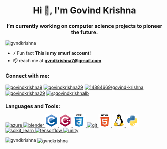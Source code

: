 <h1 align="center">Hi 👋, I'm Govind Krishna</h1>
<h3 align="center">I’m currently working on computer science projects to pioneer the future.</h3>

<p align="left"> <img src="https://komarev.com/ghpvc/?username=gvndkrishna&label=Profile%20views&color=0e75b6&style=flat" alt="gvndkrishna" /> </p>

- ⚡ Fun fact **This is my smurf account!**
- 📫 reach me at **gvndkrishna7@gmail.com**


<!-- BLOG-POST-LIST:START -->
<!-- BLOG-POST-LIST:END -->

<h3 align="left">Connect with me:</h3>
<p align="left">
<a href="https://twitter.com/govindkrishna9" target="blank"><img align="center" src="https://socialb.co.uk/wp-content/uploads/2017/04/Twitter_logo_bird_transparent_png-1024x831.png" alt="govindkrishna9" height="30" width="40" /></a>
<a href="https://linkedin.com/in/govindkrishna29" target="blank"><img align="center" src="http://lzmarieauthor.com/wp-content/uploads/2014/05/linkedin-icon-1024x1024.png" alt="govindkrishna29" height="30" width="40" /></a>
<a href="https://stackoverflow.com/users/14884669/govind-krishna" target="blank"><img align="center" src="https://cdn3.iconfinder.com/data/icons/inficons/512/stackoverflow.png" alt="14884669/govind-krishna" height="30" width="40" /></a>
<a href="https://kaggle.com/govindkrishna29" target="blank"><img align="center" src="https://cdn4.iconfinder.com/data/icons/logos-and-brands/512/189_Kaggle_logo_logos-512.png" alt="govindkrishna29" height="30" width="40" /></a>
<a href="https://medium.com/@govindkrishnalb" target="blank"><img align="center" src="https://cdn.mos.cms.futurecdn.net/uazw6gFQuEC29mxMM55Tpb-1200-80.jpg" alt="@govindkrishnalb" height="30" width="40" /></a>
</p>

<h3 align="left">Languages and Tools:</h3>
<p align="left"> <a href="https://azure.microsoft.com/en-in/" target="_blank"> <img src="https://www.vectorlogo.zone/logos/microsoft_azure/microsoft_azure-icon.svg" alt="azure" width="40" height="40"/> </a> <a href="https://www.blender.org/" target="_blank"> <img src="https://download.blender.org/branding/community/blender_community_badge_white.svg" alt="blender" width="40" height="40"/> </a> <a href="https://www.cprogramming.com/" target="_blank"> <img src="https://raw.githubusercontent.com/devicons/devicon/master/icons/c/c-original.svg" alt="c" width="40" height="40"/> </a> <a href="https://www.w3schools.com/cpp/" target="_blank"> <img src="https://raw.githubusercontent.com/devicons/devicon/master/icons/cplusplus/cplusplus-original.svg" alt="cplusplus" width="40" height="40"/> </a> <a href="https://www.w3schools.com/css/" target="_blank"> <img src="https://raw.githubusercontent.com/devicons/devicon/master/icons/css3/css3-original-wordmark.svg" alt="css3" width="40" height="40"/>  <a href="https://git-scm.com/" target="_blank"> <img src="https://www.vectorlogo.zone/logos/git-scm/git-scm-icon.svg" alt="git" width="40" height="40"/> </a> <a href="https://www.w3.org/html/" target="_blank"> <img src="https://raw.githubusercontent.com/devicons/devicon/master/icons/html5/html5-original-wordmark.svg" alt="html5" width="40" height="40"/> </a>  <a href="https://www.linux.org/" target="_blank"> <img src="https://raw.githubusercontent.com/devicons/devicon/master/icons/linux/linux-original.svg" alt="linux" width="40" height="40"/> </a>  <a href="https://www.python.org" target="_blank"> <img src="https://raw.githubusercontent.com/devicons/devicon/master/icons/python/python-original.svg" alt="python" width="40" height="40"/> </a> <a href="https://scikit-learn.org/" target="_blank"> <img src="https://upload.wikimedia.org/wikipedia/commons/0/05/Scikit_learn_logo_small.svg" alt="scikit_learn" width="40" height="40"/> </a> <a href="https://www.tensorflow.org" target="_blank"> <img src="https://www.vectorlogo.zone/logos/tensorflow/tensorflow-icon.svg" alt="tensorflow" width="40" height="40"/> </a> <a href="https://unity.com/" target="_blank"> <img src="https://www.vectorlogo.zone/logos/unity3d/unity3d-icon.svg" alt="unity" width="40" height="40"/> </a> </p>

<p><img align="left" src="https://github-readme-stats.vercel.app/api/top-langs?username=gvndkrishna&show_icons=true&locale=en&layout=compact" alt="gvndkrishna" /></p>

<p>&nbsp;<img align="center" src="https://github-readme-stats.vercel.app/api?username=gvndkrishna&show_icons=true&locale=en" alt="gvndkrishna" /></p>
